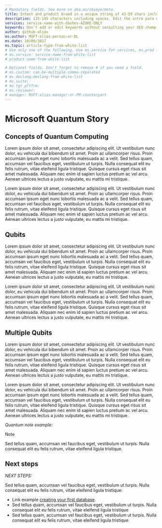 ```yaml
---
# Mandatory fields. See more on aka.ms/skyeye/meta.
title: Intent and product brand in a unique string of 43-59 chars including spaces | Microsoft Docs 
description: 115-145 characters including spaces. Edit the intro para describing article intent to fit here. This abstract displays in the search result.
services: service-name-with-dashes-AZURE-ONLY 
keywords: Don’t add or edit keywords without consulting your SEO champ.
author: github-alias
ms.author: MSFT-alias-person-or-DL
ms.date: 10/09/2017
ms.topic: article-type-from-white-list
# Use only one of the following. Use ms.service for services, ms.prod for on-prem. Remove the # before the relevant field.
# ms.service: service-name-from-white-list
# product-name-from-white-list

# Optional fields. Don't forget to remove # if you need a field.
# ms.custom: can-be-multiple-comma-separated
# ms.devlang:devlang-from-white-list
# ms.suite: 
# ms.tgt_pltfrm:
# ms.reviewer:
# manager: MSFT-alias-manager-or-PM-counterpart
---
```


<!---
Purpose of an Overview article: 
1. To give a TECHNICAL overview of a service/product: What is it? Why should I use it? It's a "learn" topic that describes key benefits and our competitive advantage. It's not a "do" topic.
2. To help audiences who are new to service but who may be familiar with related concepts. 
3. To compare the service to another service/product that has some similar functionality, ex. SQL Database / SQL Data Warehouse, if appropriate. This info can be in a short list or table. 
-->

# Microsoft Quantum Story 
<!---
Unique, complements the page title, and 100 characters or fewer including spaces.
-->

## Concepts of Quantum Computing

<!---
Intro paragraph: 
1. 2-4 sentences (with a few bullet points if helpful).
2. What service is, why you use it.
3. Include a simple conceptual image if it will help customers understand the service and features. 
-->

Lorem ipsum dolor sit amet, consectetur adipiscing elit. Ut vestibulum nunc dolor, eu vehicula dui bibendum sit amet. Proin ac ullamcorper risus. Proin accumsan ipsum eget nunc lobortis malesuada ac a velit. Sed tellus quam, accumsan vel faucibus eget, vestibulum ut turpis. Nulla consequat elit eu felis rutrum, vitae eleifend ligula tristique. Quisque cursus eget risus sit amet malesuada. Aliquam nec enim id sapien luctus pretium ac vel arcu. Aenean ultrices lectus a justo vulputate, eu mattis mi tristique. 

Lorem ipsum dolor sit amet, consectetur adipiscing elit. Ut vestibulum nunc dolor, eu vehicula dui bibendum sit amet. Proin ac ullamcorper risus. Proin accumsan ipsum eget nunc lobortis malesuada ac a velit. Sed tellus quam, accumsan vel faucibus eget, vestibulum ut turpis. Nulla consequat elit eu felis rutrum, vitae eleifend ligula tristique. Quisque cursus eget risus sit amet malesuada. Aliquam nec enim id sapien luctus pretium ac vel arcu. Aenean ultrices lectus a justo vulputate, eu mattis mi tristique.

<!---
The H2s state the benefits.
1. Use  4-8 H2s. They are repeated in the right pane, which should not look cluttered.
2. Start with a verb. Two reasons: 1) verbs help users understand how to use the service, 2) the consistency improves scannability.
3. The section text relates benefits to supporting features with inline links to more detail. Use not just MS terms but also industry terms to improve SEO.
-->

## Qubits

Lorem ipsum dolor sit amet, consectetur adipiscing elit. Ut vestibulum nunc dolor, eu vehicula dui bibendum sit amet. Proin ac ullamcorper risus. Proin accumsan ipsum eget nunc lobortis malesuada ac a velit. Sed tellus quam, accumsan vel faucibus eget, vestibulum ut turpis. Nulla consequat elit eu felis rutrum, vitae eleifend ligula tristique. Quisque cursus eget risus sit amet malesuada. Aliquam nec enim id sapien luctus pretium ac vel arcu. Aenean ultrices lectus a justo vulputate, eu mattis mi tristique. 

Lorem ipsum dolor sit amet, consectetur adipiscing elit. Ut vestibulum nunc dolor, eu vehicula dui bibendum sit amet. Proin ac ullamcorper risus. Proin accumsan ipsum eget nunc lobortis malesuada ac a velit. Sed tellus quam, accumsan vel faucibus eget, vestibulum ut turpis. Nulla consequat elit eu felis rutrum, vitae eleifend ligula tristique. Quisque cursus eget risus sit amet malesuada. Aliquam nec enim id sapien luctus pretium ac vel arcu. Aenean ultrices lectus a justo vulputate, eu mattis mi tristique.

## Multiple Qubits

Lorem ipsum dolor sit amet, consectetur adipiscing elit. Ut vestibulum nunc dolor, eu vehicula dui bibendum sit amet. Proin ac ullamcorper risus. Proin accumsan ipsum eget nunc lobortis malesuada ac a velit. Sed tellus quam, accumsan vel faucibus eget, vestibulum ut turpis. Nulla consequat elit eu felis rutrum, vitae eleifend ligula tristique. Quisque cursus eget risus sit amet malesuada. Aliquam nec enim id sapien luctus pretium ac vel arcu. Aenean ultrices lectus a justo vulputate, eu mattis mi tristique. 

Lorem ipsum dolor sit amet, consectetur adipiscing elit. Ut vestibulum nunc dolor, eu vehicula dui bibendum sit amet. Proin ac ullamcorper risus. Proin accumsan ipsum eget nunc lobortis malesuada ac a velit. Sed tellus quam, accumsan vel faucibus eget, vestibulum ut turpis. Nulla consequat elit eu felis rutrum, vitae eleifend ligula tristique. Quisque cursus eget risus sit amet malesuada. Aliquam nec enim id sapien luctus pretium ac vel arcu. Aenean ultrices lectus a justo vulputate, eu mattis mi tristique.

<!---
Other guidelines: 
Tip, note, important, warning: Use these extensions SPARINGLY to highlight info that broadens a user's knowledge. *Tip* is an easier way to do something, *Note* is "by the way" info, *Important* is info critical to completing a task, *Warning* is serious potential problem such as data loss.
-->

*Quantum note example:*

> [!NOTE]
> Sed tellus quam, accumsan vel faucibus eget, vestibulum ut turpis. Nulla consequat elit eu felis rutrum, vitae eleifend ligula tristique.

## Next steps

<!---
Link to 3-4 logical next steps: Ex. Quickstart, pricing info and SLA, tutorial. Don't repeat links you've already provided. 
-->
*NEXT STEPS:*

Sed tellus quam, accumsan vel faucibus eget, vestibulum ut turpis. Nulla consequat elit eu felis rutrum, vitae eleifend ligula tristique: 

- Link example [creating your first database](https://docs.microsoft.com/azure/sql-database/sql-database-get-started-portal).
- Sed tellus quam, accumsan vel faucibus eget, vestibulum ut turpis. Nulla consequat elit eu felis rutrum, vitae eleifend ligula tristique
- Sed tellus quam, accumsan vel faucibus eget, vestibulum ut turpis. Nulla consequat elit eu felis rutrum, vitae eleifend ligula tristique